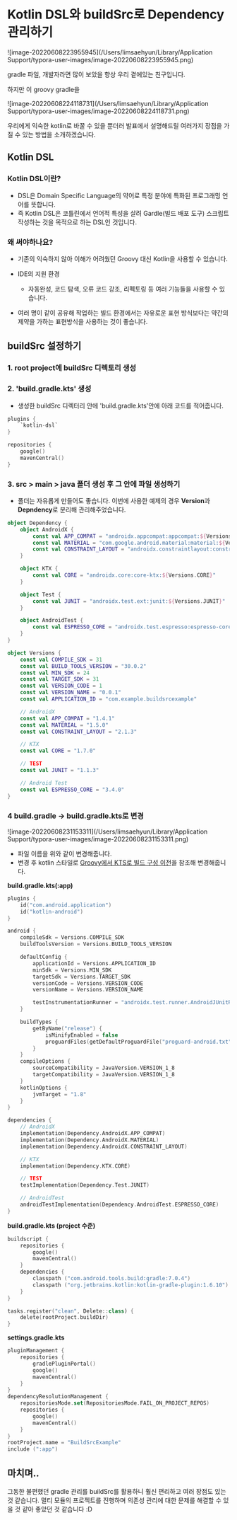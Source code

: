 # Kotlin DSL와 buildSrc로 Dependency 관리하기



![image-20220608223955945](/Users/limsaehyun/Library/Application Support/typora-user-images/image-20220608223955945.png)



gradle 파일, 개발자라면 많이 보았을 향상 우리 곁에있는 친구입니다.

하지만 이 groovy gradle을



![image-20220608224118731](/Users/limsaehyun/Library/Application Support/typora-user-images/image-20220608224118731.png)

우리에게 익숙한 kotlin로 바꿀 수 있을 뿐더러 발표에서 설명해드릴 여러가지 장점을 가질 수 있는 방법을 소개하겠습니다.



## Kotlin DSL



### Kotlin DSL이란?

* DSL은 Domain Specific Language의 약어로 특정 분야에 특화된 프로그래밍 언어를 뜻합니다.
* 즉 Kotlin DSL은 코틀린에서 언어적 특성을 살려 Gardle(빌드 배포 도구) 스크립트 작성하는 것을 목적으로 하는 DSL인 것입니다.



### 왜 써야하나요?

* 기존의 익숙하지 않아 이해가 어려웠던 Groovy 대신 Kotlin을 사용할 수 있습니다.

* IDE의 지원 환경

  * 자동완성, 코드 탐색, 오류 코드 강조, 리펙토링 등 여러 기능들을 사용할 수 있습니다.

* 여러 명이 같이 공유해 작업하는 빌드 환경에서는 자유로운 표현 방식보다는 약간의 제약을 가하는 표현방식을 사용하는 것이 좋습니다.

  

## buildSrc 설정하기



### 1. root project에 buildSrc 디렉토리 생성

 

### 2. 'build.gradle.kts' 생성

* 생성한 buildSrc 디렉터리 안에 'build.gradle.kts'안에 아래 코드를 적어줍니다.

```kotlin
plugins {
    `kotlin-dsl`
}

repositories {
    google()
    mavenCentral()
}
```



### 3. src > main > java 폴더 생성 후 그 안에 파일 생성하기

* 폴더는 자유롭게 만들어도 좋습니다. 이번에 사용한 예제의 경우 **Version**과 **Depndency**로 분리해 관리해주었습니다.

```kotlin
object Dependency {
    object AndroidX {
        const val APP_COMPAT = "androidx.appcompat:appcompat:${Versions.APP_COMPAT}"
        const val MATERIAL = "com.google.android.material:material:${Versions.MATERIAL}"
        const val CONSTRAINT_LAYOUT = "androidx.constraintlayout:constraintlayout:${Versions.CONSTRAINT_LAYOUT}"
    }

    object KTX {
        const val CORE = "androidx.core:core-ktx:${Versions.CORE}"
    }

    object Test {
        const val JUNIT = "androidx.test.ext:junit:${Versions.JUNIT}"
    }

    object AndroidTest {
        const val ESPRESSO_CORE = "androidx.test.espresso:espresso-core:${Versions.ESPRESSO_CORE}"
    }
}
```

```kotlin
object Versions {
    const val COMPILE_SDK = 31
    const val BUILD_TOOLS_VERSION = "30.0.2"
    const val MIN_SDK = 24
    const val TARGET_SDK = 31
    const val VERSION_CODE = 1
    const val VERSION_NAME = "0.0.1"
    const val APPLICATION_ID = "com.example.buildsrcexample"

    // AndroidX
    const val APP_COMPAT = "1.4.1"
    const val MATERIAL = "1.5.0"
    const val CONSTRAINT_LAYOUT = "2.1.3"

    // KTX
    const val CORE = "1.7.0"

    // TEST
    const val JUNIT = "1.1.3"

    // Android Test
    const val ESPRESSO_CORE = "3.4.0"
}

```



### 4 build.gradle -> build.gradle.kts로 변경



![image-20220608231153311](/Users/limsaehyun/Library/Application Support/typora-user-images/image-20220608231153311.png)

* 파일 이름을 위와 같이 변경해줍니다.
* 변경 후 kotlin 스타일로 [Groovy에서 KTS로 빌드 구성 이전](https://developer.android.com/studio/build/migrate-to-kts?hl=ko)을 참조해 변경해줍니다.



**build.gradle.kts(:app)**

```kotlin
plugins {
    id("com.android.application")
    id("kotlin-android")
}

android {
    compileSdk = Versions.COMPILE_SDK
    buildToolsVersion = Versions.BUILD_TOOLS_VERSION

    defaultConfig {
        applicationId = Versions.APPLICATION_ID
        minSdk = Versions.MIN_SDK
        targetSdk = Versions.TARGET_SDK
        versionCode = Versions.VERSION_CODE
        versionName = Versions.VERSION_NAME

        testInstrumentationRunner = "androidx.test.runner.AndroidJUnitRunner"
    }

    buildTypes {
        getByName("release") {
            isMinifyEnabled = false
            proguardFiles(getDefaultProguardFile("proguard-android.txt"), "proguard-rules.pro")
        }
    }
    compileOptions {
        sourceCompatibility = JavaVersion.VERSION_1_8
        targetCompatibility = JavaVersion.VERSION_1_8
    }
    kotlinOptions {
        jvmTarget = "1.8"
    }
}

dependencies {
    // AndroidX
    implementation(Dependency.AndroidX.APP_COMPAT)
    implementation(Dependency.AndroidX.MATERIAL)
    implementation(Dependency.AndroidX.CONSTRAINT_LAYOUT)

    // KTX
    implementation(Dependency.KTX.CORE)

    // TEST
    testImplementation(Dependency.Test.JUNIT)

    // AndroidTest
    androidTestImplementation(Dependency.AndroidTest.ESPRESSO_CORE)
}
```



**build.gradle.kts (project 수준)**

```kotlin
buildscript {
    repositories {
        google()
        mavenCentral()
    }
    dependencies {
        classpath ("com.android.tools.build:gradle:7.0.4")
        classpath ("org.jetbrains.kotlin:kotlin-gradle-plugin:1.6.10")
    }
}

tasks.register("clean", Delete::class) {
    delete(rootProject.buildDir)
}
```



**settings.gradle.kts**

```kotlin
pluginManagement {
    repositories {
        gradlePluginPortal()
        google()
        mavenCentral()
    }
}
dependencyResolutionManagement {
    repositoriesMode.set(RepositoriesMode.FAIL_ON_PROJECT_REPOS)
    repositories {
        google()
        mavenCentral()
    }
}
rootProject.name = "BuildSrcExample"
include (":app")

```



## 마치며..

그동한 불편했던 gradle 관리를 buildSrc를 활용하니 훨신 편리하고 여러 장점도 있는 것 같습니다. 멀티 모듈의 프로젝트를 진행하며 의존성 관리에 대한 문제를 해결할 수 있을 것 같아 좋았던 것 같습니다 :D